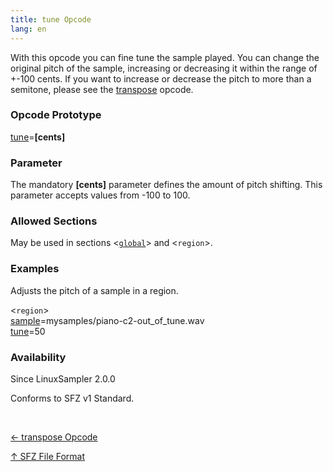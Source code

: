 ```yaml
---
title: tune Opcode
lang: en
---
```

With this opcode you can fine tune the sample played. You can change the original
pitch of the sample, increasing or decreasing it within the range of +-100 cents.
If you want to increase or decrease the pitch to more than a semitone, please
see the [transpose](transpose) opcode.

### Opcode Prototype

[tune](tune)=**[cents]**

### Parameter

The mandatory **[cents]** parameter defines the amount of pitch shifting.
This parameter accepts values from -100 to 100.

### Allowed Sections

May be used in sections <[`global`](../section/global)> and <`region`>.

### Examples

Adjusts the pitch of a sample in a region.

<`region`><br>
[sample](sample)=mysamples/piano-c2-out_of_tune.wav<br>
[tune](tune)=50<br>

### Availability

Since LinuxSampler 2.0.0

Conforms to SFZ v1 Standard.

<br>
<link rel="stylesheet" href="/linuxsampler/style.css">
<div>
    <div id="r" class="child-div"><p><a href="transpose">← transpose Opcode</a></p></div>
    <div id="c" class="child-div"><p><a href="..">↑ SFZ File Format</a></p></div>
</div>

